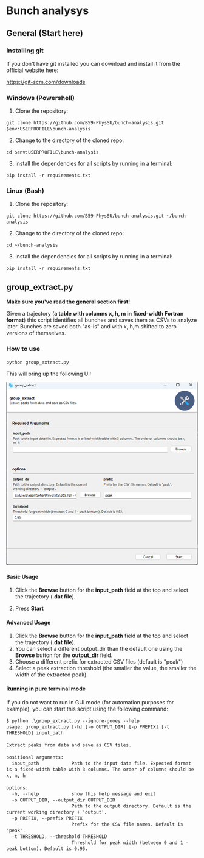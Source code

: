 # Bunch analysys

## General (Start here)

### Installing git

If you don't have git installed you can download and install it from the official
website here:

https://git-scm.com/downloads

### Windows (Powershell)

1. Clone the repository:

```shell
git clone https://github.com/B59-PhysSU/bunch-analysis.git $env:USERPROFILE\bunch-analysis
```

2. Change to the directory of the cloned repo:

```shell
cd $env:USERPROFILE\bunch-analysis
```

3. Install the dependencies for all scripts by running in a terminal:

```shell
pip install -r requirements.txt
```

### Linux (Bash)

1. Clone the repository:

```shell
git clone https://github.com/B59-PhysSU/bunch-analysis.git ~/bunch-analysis
```

2. Change to the directory of the cloned repo:

```shell
cd ~/bunch-analysis
```

3. Install the dependencies for all scripts by running in a terminal:

```shell
pip install -r requirements.txt
```

## group_extract.py

**Make sure you've read the general section first!**

Given a trajectory (**a table with columns x, h, m in fixed-width Fortran format**)
this script identifies all bunches and saves them as CSVs to analyze later.
Bunches are saved both "as-is" and with x, h,m shifted to zero versions
of themselves.

### How to use

```shell
python group_extract.py
```

This will bring up the following UI:


![Group extract GUI](static/group_extract.png)


#### Basic Usage

1. Click the **Browse** button for the **input_path** field at the top and select the trajectory (**.dat file**).

2. Press **Start**

#### Advanced Usage

1. Click the **Browse** button for the **input_path** field at the top and select the trajectory (**.dat file**).
2. You can select a different output_dir than the default one using the **Browse** button for the **output_dir** field.
3. Choose a different prefix for extracted CSV files (default is "peak")
4. Select a peak extraction threshold (the smaller the value, the smaller the width of the extracted peak).


#### Running in pure terminal mode

If you do not want to run in GUI mode (for automation purposes for example), you can start this script
using the following command:

```shell
$ python .\group_extract.py --ignore-gooey --help
usage: group_extract.py [-h] [-o OUTPUT_DIR] [-p PREFIX] [-t THRESHOLD] input_path

Extract peaks from data and save as CSV files.

positional arguments:
  input_path            Path to the input data file. Expected format is a fixed-width table with 3 columns. The order of columns should be x, m, h

options:
  -h, --help            show this help message and exit
  -o OUTPUT_DIR, --output_dir OUTPUT_DIR
                        Path to the output directory. Default is the current working directory + 'output'.
  -p PREFIX, --prefix PREFIX
                        Prefix for the CSV file names. Default is 'peak'.
  -t THRESHOLD, --threshold THRESHOLD
                        Threshold for peak width (between 0 and 1 - peak bottom). Default is 0.95.
```
